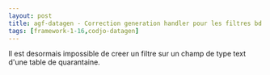 ```yaml
---
layout: post
title: agf-datagen - Correction generation handler pour les filtres bd
tags: [framework-1-16,codjo-datagen]
---
```

Il est desormais impossible de creer un filtre sur un champ de type text d'une table de quarantaine.